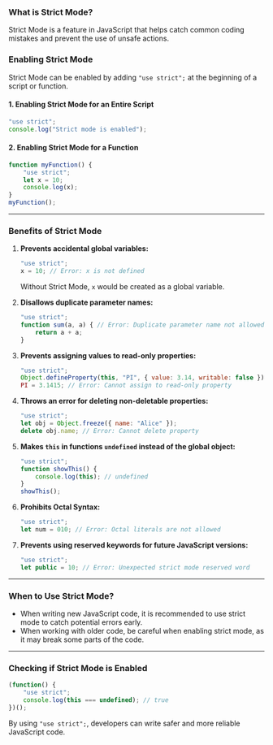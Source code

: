 ### What is Strict Mode?
Strict Mode is a feature in JavaScript that helps catch common coding mistakes and prevent the use of unsafe actions.

### Enabling Strict Mode
Strict Mode can be enabled by adding `"use strict";` at the beginning of a script or function.

#### 1. Enabling Strict Mode for an Entire Script
```javascript
"use strict";
console.log("Strict mode is enabled");
```

#### 2. Enabling Strict Mode for a Function
```javascript
function myFunction() {
    "use strict";
    let x = 10;
    console.log(x);
}
myFunction();
```

---

### Benefits of Strict Mode
1. **Prevents accidental global variables:**
   ```javascript
   "use strict";
   x = 10; // Error: x is not defined
   ```
   Without Strict Mode, `x` would be created as a global variable.

2. **Disallows duplicate parameter names:**
   ```javascript
   "use strict";
   function sum(a, a) { // Error: Duplicate parameter name not allowed
       return a + a;
   }
   ```

3. **Prevents assigning values to read-only properties:**
   ```javascript
   "use strict";
   Object.defineProperty(this, "PI", { value: 3.14, writable: false });
   PI = 3.1415; // Error: Cannot assign to read-only property
   ```

4. **Throws an error for deleting non-deletable properties:**
   ```javascript
   "use strict";
   let obj = Object.freeze({ name: "Alice" });
   delete obj.name; // Error: Cannot delete property
   ```

5. **Makes `this` in functions `undefined` instead of the global object:**
   ```javascript
   "use strict";
   function showThis() {
       console.log(this); // undefined
   }
   showThis();
   ```

6. **Prohibits Octal Syntax:**
   ```javascript
   "use strict";
   let num = 010; // Error: Octal literals are not allowed
   ```

7. **Prevents using reserved keywords for future JavaScript versions:**
   ```javascript
   "use strict";
   let public = 10; // Error: Unexpected strict mode reserved word
   ```

---

### When to Use Strict Mode?
- When writing new JavaScript code, it is recommended to use strict mode to catch potential errors early.
- When working with older code, be careful when enabling strict mode, as it may break some parts of the code.

---

### Checking if Strict Mode is Enabled
```javascript
(function() {
    "use strict";
    console.log(this === undefined); // true
})();
```

By using `"use strict";`, developers can write safer and more reliable JavaScript code.

